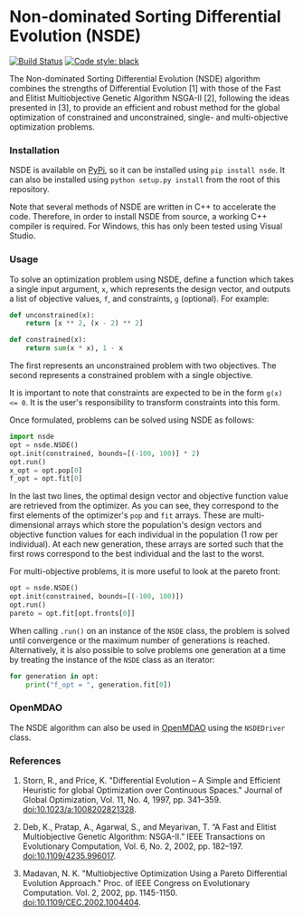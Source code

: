 # Non-dominated Sorting Differential Evolution (NSDE)
[![Build Status](https://travis-ci.com/DARcorporation/nsde.svg?branch=master)](https://travis-ci.com/DARcorporation/nsde)
[![Code style: black](https://img.shields.io/badge/code%20style-black-000000.svg)](https://github.com/psf/black)

The Non-dominated Sorting Differential Evolution (NSDE) algorithm combines the strengths of Differential Evolution [1]
with those of the Fast and Elitist Multiobjective Genetic Algorithm NSGA-II [2], following the ideas presented in [3],
to provide an efficient and robust method for the global optimization of constrained and unconstrained, single- and 
multi-objective optimization problems. 

### Installation
NSDE is available on [PyPi](https://pypi.org/project/nsde), so it can be installed using `pip install nsde`. It can
also be installed using `python setup.py install` from the root of this repository. 

Note that several methods of NSDE are written in C++ to accelerate the code. Therefore, in order to install NSDE from 
source, a working C++ compiler is required. For Windows, this has only been tested using Visual Studio.

### Usage
To solve an optimization problem using NSDE, define a function which takes a single input argument, `x`, which 
represents the design vector, and outputs a list of objective values, `f`, and constraints, `g` (optional). For example:

```python
def unconstrained(x):
    return [x ** 2, (x - 2) ** 2]

def constrained(x):
    return sum(x * x), 1 - x
```

The first represents an unconstrained problem with two objectives. The second represents a constrained problem with a 
single objective. 

It is important to note that constraints are expected to be in the form `g(x) <= 0`. It is the user's responsibility to
transform constraints into this form.

Once formulated, problems can be solved using NSDE as follows:

```python
import nsde
opt = nsde.NSDE()
opt.init(constrained, bounds=[(-100, 100)] * 2)
opt.run()
x_opt = opt.pop[0]
f_opt = opt.fit[0]
```

In the last two lines, the optimal design vector and objective function value are retrieved from the optimizer.
As you can see, they correspond to the first elements of the optimizer's `pop` and `fit` arrays.
These are multi-dimensional arrays which store the population's design vectors and objective function values for each
individual in the population (1 row per individual).
At each new generation, these arrays are sorted such that the first rows correspond to the best individual and the last
to the worst.

For multi-objective problems, it is more useful to look at the pareto front:

```python
opt = nsde.NSDE()
opt.init(constrained, bounds=[(-100, 100)])
opt.run()
pareto = opt.fit[opt.fronts[0]]
```

When calling `.run()` on an instance of the `NSDE` class, the problem is solved until convergence or the maximum number
of generations is reached. Alternatively, it is also possible to solve problems one generation at a time by treating 
the instance of the `NSDE` class as an iterator:

```python
for generation in opt:
    print("f_opt = ", generation.fit[0])
```

### OpenMDAO
The NSDE algorithm can also be used in [OpenMDAO](https://github.com/OpenMDAO/OpenMDAO) using the `NSDEDriver` class.

### References

1. Storn, R., and Price, K. "Differential Evolution – A Simple and Efficient Heuristic for global Optimization over
   Continuous Spaces." Journal of Global Optimization, Vol. 11, No. 4, 1997, pp. 341–359. [doi:10.1023/a:1008202821328](https://doi.org/10.1023/a:1008202821328). 
    
2. Deb, K., Pratap, A., Agarwal, S., and Meyarivan, T. “A Fast and Elitist Multiobjective Genetic Algorithm: NSGA-II.”
   IEEE Transactions on Evolutionary Computation, Vol. 6, No. 2, 2002, pp. 182–197. [doi:10.1109/4235.996017](https://doi.org/10.1109/4235.996017). 
    
3. Madavan, N. K. "Multiobjective Optimization Using a Pareto Differential Evolution Approach." Proc. of IEEE Congress 
   on Evolutionary Computation. Vol. 2, 2002, pp. 1145-1150. [doi:10.1109/CEC.2002.1004404](https://doi.org/10.1109/CEC.2002.1004404).